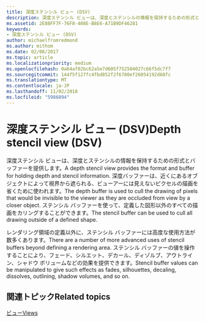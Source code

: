 ```yaml
---
title: 深度ステンシル ビュー (DSV)
description: 深度ステンシル ビューは、深度とステンシルの情報を保持するための形式とバッファーを提供します。
ms.assetid: 2E8BFF7F-76F8-408E-B8E6-A71B9DF46281
keywords:
- 深度ステンシル ビュー (DSV)
author: michaelfromredmond
ms.author: mithom
ms.date: 02/08/2017
ms.topic: article
ms.localizationpriority: medium
ms.openlocfilehash: 0a64af02bc62a5e7d605f752504027c66f5dc7f7
ms.sourcegitcommit: 144f5f127fc4fbd852f2f6780ef26054192d68fc
ms.translationtype: MT
ms.contentlocale: ja-JP
ms.lasthandoff: 11/02/2018
ms.locfileid: "5986894"
---
```

# <a name="depth-stencil-view-dsv"></a><span data-ttu-id="d710a-104">深度ステンシル ビュー (DSV)</span><span class="sxs-lookup"><span data-stu-id="d710a-104">Depth stencil view (DSV)</span></span>


<span data-ttu-id="d710a-105">深度ステンシル ビューは、深度とステンシルの情報を保持するための形式とバッファーを提供します。</span><span class="sxs-lookup"><span data-stu-id="d710a-105">A depth stencil view provides the format and buffer for holding depth and stencil information.</span></span> <span data-ttu-id="d710a-106">深度バッファーは、近くにあるオブジェクトによって視界から遮られる、ビューアーには見えないピクセルの描画を省くために使われます。</span><span class="sxs-lookup"><span data-stu-id="d710a-106">The depth buffer is used to cull the drawing of pixels that would be invisible to the viewer as they are occluded from view by a closer object.</span></span> <span data-ttu-id="d710a-107">ステンシル バッファーを使って、定義した図形以外のすべての描画をカリングすることができます。</span><span class="sxs-lookup"><span data-stu-id="d710a-107">The stencil buffer can be used to cull all drawing outside of a defined shape.</span></span>

<span data-ttu-id="d710a-108">レンダリング領域の定義以外に、ステンシル バッファーには高度な使用方法が数多くあります。</span><span class="sxs-lookup"><span data-stu-id="d710a-108">There are a number of more advanced uses of stencil buffers beyond defining a rendering area.</span></span> <span data-ttu-id="d710a-109">ステンシル バッファーの値を操作することにより、フェード、シルエット、デカール、ディゾルブ、アウトライン、シャドウ ボリュームなどの効果を提供できます。</span><span class="sxs-lookup"><span data-stu-id="d710a-109">Stencil buffer values can be manipulated to give such effects as fades, silhouettes, decaling, dissolves, outlining, shadow volumes, and so on.</span></span>

## <a name="span-idrelated-topicsspanrelated-topics"></a><span data-ttu-id="d710a-110"><span id="related-topics"></span>関連トピック</span><span class="sxs-lookup"><span data-stu-id="d710a-110"><span id="related-topics"></span>Related topics</span></span>


[<span data-ttu-id="d710a-111">ビュー</span><span class="sxs-lookup"><span data-stu-id="d710a-111">Views</span></span>](views.md)

 

 




